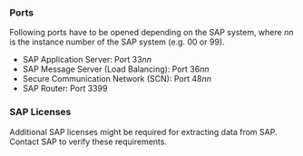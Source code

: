 
### Ports
Following ports have to be opened depending on the SAP system, 
where *nn* is the instance number of the SAP system (e.g. 00 or 99).
- SAP Application Server: Port 33*nn*
- SAP Message Server (Load Balancing): Port 36*nn*
- Secure Communication Network (SCN): Port 48*nn*
- SAP Router: Port 3399


### SAP Licenses
Additional SAP licenses might be required for extracting data from SAP. Contact SAP to verify these requirements.
